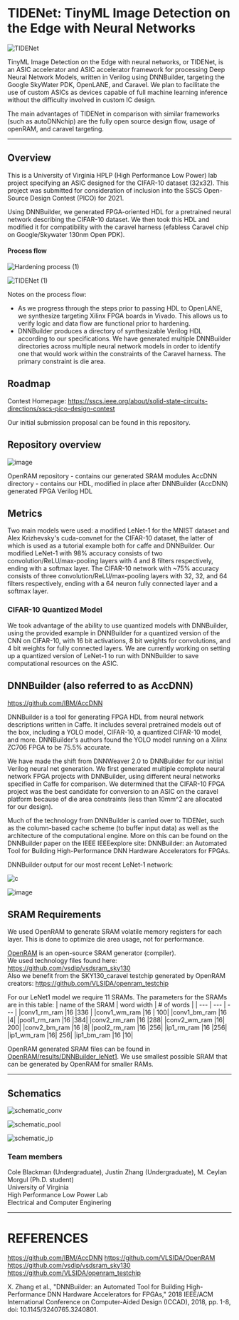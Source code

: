 # TIDENet: TinyML Image Detection on the Edge with Neural Networks

![TIDENet](https://user-images.githubusercontent.com/20258533/127727938-ccdee7c5-3582-4c0c-a487-ed6c02af17ac.png)


TinyML Image Detection on the Edge with neural networks, or TIDENet, is an ASIC accelerator and ASIC accelerator framework for processing Deep Neural Network Models, written in Verilog using DNNBuilder, targeting the Google SkyWater PDK, OpenLANE, and Caravel. We plan to facilitate the use of custom ASICs as devices capable of full machine learning inference without the difficulty involved in custom IC design.

The main advantages of TIDENet in comparison with similar frameworks (such as autoDNNchip) are the fully open source design flow, usage of openRAM, and caravel targeting.

---

## Overview

This is a University of Virginia HPLP (High Performance Low Power) lab project specifying an ASIC designed for the CIFAR-10 dataset (32x32). This project was submitted for consideration of inclusion into the SSCS Open-Source Design Contest (PICO) for 2021. 

Using DNNBuilder, we generated FPGA-oriented HDL for a pretrained neural network describing the CIFAR-10 dataset. We then took this HDL and modified it for compatibility with the caravel harness (efabless Caravel chip on Google/Skywater 130nm Open PDK). 

#### Process flow

![Hardening process (1)](https://user-images.githubusercontent.com/20258533/138537795-bab417b4-c6be-4b17-a5b8-a931fb069f7f.jpeg)

![TIDENet (1)](https://user-images.githubusercontent.com/20258533/179066102-c508ca4e-7f0f-45c2-b357-002fbd7833b1.png)


Notes on the process flow:

- As we progress through the steps prior to passing HDL to OpenLANE, we synthesize targeting Xilinx FPGA boards in Vivado. This allows us to verify logic and data flow are functional prior to hardening. 
- DNNBuilder produces a directory of synthesizable Verilog HDL according to our specifications. We have generated multiple DNNBuilder directories across multiple neural network models in order to identify one that would work within the constraints of the Caravel harness. The primary constraint is die area.

## Roadmap

Contest Homepage:
https://sscs.ieee.org/about/solid-state-circuits-directions/sscs-pico-design-contest

Our initial submission proposal can be found in this repository.

## Repository overview

![image](https://user-images.githubusercontent.com/20258533/138537984-624b54e4-ce74-48d3-9c54-83a4d6a3ebd1.png)

OpenRAM repository - contains our generated SRAM modules
AccDNN directory - contains our HDL, modified in place after DNNBuilder (AccDNN) generated FPGA Verilog HDL

## Metrics

Two main models were used: a modified LeNet-1 for the MNIST dataset and Alex Krizhevsky's cuda-convnet for the CIFAR-10 dataset, the latter of which is used as a tutorial example both for caffe and DNNBuilder. Our modified LeNet-1 with 98% accuracy consists of two convolution/ReLU/max-pooling layers with 4 and 8 filters respectively, ending with a softmax layer. The CIFAR-10 network with ~75% accuracy consists of three convolution/ReLU/max-pooling layers with 32, 32, and 64 filters respectively, ending with a 64 neuron fully connected layer and a softmax layer. 

### CIFAR-10 Quantized Model

We took advantage of the ability to use quantized models with DNNBuilder, using the provided example in DNNBuilder for a quantized version of the CNN on CIFAR-10, with 16 bit activations, 8 bit weights for convolutions, and 4 bit weights for fully connected layers. We are currently working on setting up a quantized version of LeNet-1 to run with DNNBuilder to save computational resources on the ASIC.

## DNNBuilder (also referred to as AccDNN)

https://github.com/IBM/AccDNN

DNNBuilder is a tool for generating FPGA HDL from neural network descriptions written in Caffe. It includes several pretrained models out of the box, including a YOLO model, CIFAR-10, a quantized CIFAR-10 model, and more. DNNBuilder's authors found the YOLO model running on a Xilinx ZC706 FPGA to be 75.5% accurate.

We have made the shift from DNNWeaver 2.0 to DNNBuilder for our initial Verilog neural net generation. We first generated multiple complete neural network FPGA projects with DNNBuilder, using different neural networks specified in Caffe for comparison. We determined that the CIFAR-10 FPGA project was the best candidate for conversion to an ASIC on the caravel platform because of die area constraints (less than 10mm^2 are allocated for our design). 

Much of the technology from DNNBuilder is carried over to TIDENet, such as the column-based cache scheme (to buffer input data) as well as the architecture of the computational engine. More on this can be found on the DNNBuilder paper on the IEEE IEEEexplore site: DNNBuilder: an Automated Tool for Building High-Performance DNN Hardware Accelerators for FPGAs.

DNNBuilder output for our most recent LeNet-1 network:

![c](https://user-images.githubusercontent.com/20258533/138520033-2cfda512-86d5-441d-972e-8369507bdd64.PNG)



![image](https://user-images.githubusercontent.com/20258533/138520366-a6ca3055-4a12-41b0-8bb6-8e28f5904f1f.png)

## SRAM Requirements

We used OpenRAM to generate SRAM volatile memory registers for each layer. This is done to optimize die area usage, not for performance.

[OpenRAM](https://github.com/VLSIDA/OpenRAM) is an open-source SRAM generator (compiler).  
We used technology files found here: https://github.com/vsdip/vsdsram_sky130  
Also we benefit from the SKY130_caravel testchip generated by OpenRAM creators: https://github.com/VLSIDA/openram_testchip  

For our LeNet1 model we require 11 SRAMs. The parameters for the SRAMs are in this table:
| name of the SRAM | word width | # of words |
| --- | --- | --- |
|conv1_rm_ram |16 |336 |
|conv1_wm_ram |16 | 100|
|conv1_bm_ram |16 |4|
|pool1_rm_ram |16 |384|
|conv2_rm_ram |16 |288|
|conv2_wm_ram |16| 200|
|conv2_bm_ram |16 |8|
|pool2_rm_ram |16 |256|
|ip1_rm_ram |16 |256|
|ip1_wm_ram |16| 256|
|ip1_bm_ram |16 |10|

OpenRAM generated SRAM files can be found in [OpenRAM/results/DNNBuilder_leNet1](https://github.com/coleblackman/TIDENet/tree/master/OpenRAM/results/DNNBuilder_leNet1). We use smallest possible SRAM that can be generated by OpenRAM for smaller RAMs.

---

## Schematics

![schematic_conv](https://user-images.githubusercontent.com/20258533/138538905-c9c54eb2-ee78-41b2-ac6f-b6cca18d533c.png)

![schematic_pool](https://user-images.githubusercontent.com/20258533/138538929-eae8f5d0-3098-47ac-b001-d7893c34f829.png)

![schematic_ip](https://user-images.githubusercontent.com/20258533/138538932-8eb0b056-0789-466d-9144-2dc5d9a2131a.png)

### Team members
Cole Blackman (Undergraduate), Justin Zhang (Undergraduate), M. Ceylan Morgul (Ph.D. student)  
University of Virginia  
High Performance Low Power Lab  
Electrical and Computer Enginering  

---

# REFERENCES
https://github.com/IBM/AccDNN
https://github.com/VLSIDA/OpenRAM
https://github.com/vsdip/vsdsram_sky130
https://github.com/VLSIDA/openram_testchip


X. Zhang et al., "DNNBuilder: an Automated Tool for Building High-Performance DNN Hardware Accelerators for FPGAs," 2018 IEEE/ACM International Conference on Computer-Aided Design (ICCAD), 2018, pp. 1-8, doi: 10.1145/3240765.3240801.
